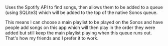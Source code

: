 Uses the Spotify API to find songs, then allows them to be added to a queue (using SQLite3) which will be added to the top of the native Sonos queue. 

This means I can choose a main playlist to be played on the Sonos and have people add songs on this app which will then play in the order they were added but still keep the main playlist playing when this queue runs out. That's how my friends and I prefer it to work.
